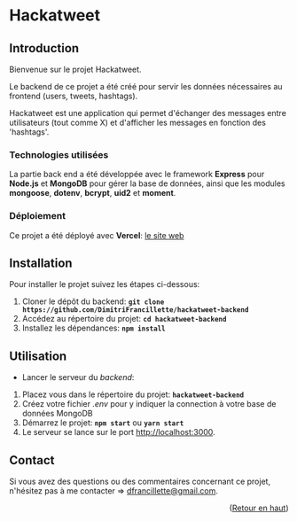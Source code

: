 <a  id="readme-top"></a>

# **Hackatweet**

## **Introduction**

Bienvenue sur le projet Hackatweet.

Le backend de ce projet a été créé pour servir les données nécessaires au frontend (users, tweets, hashtags).

Hackatweet est une application qui permet d'échanger des messages entre utilisateurs (tout comme X) et d'afficher les messages en fonction des 'hashtags'.

### Technologies utilisées

La partie back end a été développée avec le framework **Express** pour **Node.js** et **MongoDB** pour gérer la base de données, ainsi que les modules **mongoose**, **dotenv**, **bcrypt**, **uid2** et **moment**.

### Déploiement

Ce projet a été déployé avec **Vercel**: [le site web](https://hackhatweet-frontend-pearl.vercel.app/)

## **Installation**

Pour installer le projet suivez les étapes ci-dessous:

1. Cloner le dépôt du backend: **`git clone https://github.com/DimitriFrancillette/hackatweet-backend`**
2. Accédez au répertoire du projet: **`cd hackatweet-backend`**
3. Installez les dépendances: **`npm install`**

## **Utilisation**

- Lancer le serveur du _backend_:

1. Placez vous dans le répertoire du projet: **`hackatweet-backend`**
2. Créez votre fichier _.env_ pour y indiquer la connection à votre base de données MongoDB
3. Démarrez le projet: **`npm start`** ou **`yarn start`**
4. Le serveur se lance sur le port [http://localhost:3000](http://localhost:3000).

## **Contact**

Si vous avez des questions ou des commentaires concernant ce projet, n'hésitez pas à me contacter => [dfrancillette@gmail.com](dfrancillette@mail.com).

<p  align="right">(<a  href="#readme-top">Retour en haut</a>)</p>

